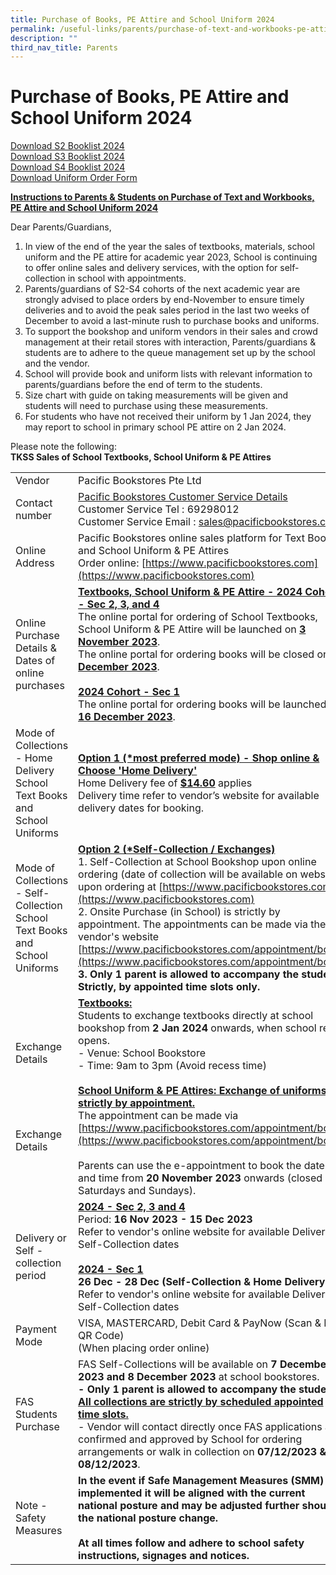```yaml
---
title: Purchase of Books, PE Attire and School Uniform 2024
permalink: /useful-links/parents/purchase-of-text-and-workbooks-pe-attire-and-school-uniform-2024/
description: ""
third_nav_title: Parents
---
```

# Purchase of Books, PE Attire and School Uniform 2024

[Download S2 Booklist 2024](/files/Booklist/s2%20booklist%202024.pdf)<br>[Download S3 Booklist 2024](/files/Booklist/s3%20booklist%202024.pdf)<br>[Download S4 Booklist 2024](/files/Booklist/s4%20booklist%202024.pdf)<br>[Download Uniform Order Form](/files/Booklist/tkss%20uniform%20order%20form%202024.pdf)<br>

**<u>Instructions to Parents &amp; Students on Purchase of Text and Workbooks, PE Attire and School Uniform 2024</u>**

Dear Parents/Guardians, 
1. In view of the end of the year the sales of textbooks, materials, school uniform and the PE attire for academic year 2023, School is continuing to offer online sales and delivery services, with the option for self-collection in school with appointments. 
2. Parents/guardians of S2-S4 cohorts of the next academic year are strongly advised to place orders by end-November to ensure timely deliveries and to avoid the peak sales period in the last two weeks of December to avoid a last-minute rush to purchase books and uniforms. 
3. To support the bookshop and uniform vendors in their sales and crowd management at their retail stores with interaction, Parents/guardians &amp; students are to adhere to the queue management set up by the school and the vendor. 
4. School will provide book and uniform lists with relevant information to parents/guardians before the end of term to the students. 
5. Size chart with guide on taking measurements will be given and students will need to purchase using these measurements. 
6. For students who have not received their uniform by 1 Jan 2024, they may report to school in primary school PE attire on 2 Jan 2024.

Please note the following:<br>**TKSS Sales of School Textbooks, School Uniform &amp; PE Attires**<br>

|  |  | 
| -------- | -------- |
| Vendor     | Pacific Bookstores Pte Ltd      |
Contact number | <u>Pacific Bookstores Customer Service Details</u><br>Customer Service Tel : 69298012<br>Customer Service Email : [sales@pacificbookstores.com](mailto:sales@pacificbookstores.com)
| Online Address                  | Pacific Bookstores online sales platform for Text Books and School Uniform &amp; PE Attires<br>Order online: [https://www.pacificbookstores.com](https://www.pacificbookstores.com)                                                                                                                          |
| Online Purchase Details &amp; Dates of online purchases                  | <u>**Textbooks, School Uniform &amp; PE Attire - 2024 Cohort - Sec 2, 3, and 4**</u><br>The online portal for ordering of School Textbooks, School Uniform &amp; PE Attire will be launched on <u>**3 November 2023**</u>.<br>The online portal for ordering books will be closed on <u>**15 December 2023**</u>.<br><br><u>**2024 Cohort - Sec 1**</u><br>The online portal for ordering books will be launched on <u>**16 December 2023**</u>.                                                                                                                        |
| Mode of Collections - Home Delivery<br>School Text Books and School Uniforms              | <u>**Option 1 (\*most preferred mode) - Shop online &amp; Choose 'Home Delivery'**</u><br>Home Delivery fee of <u>**$14.60**</u> applies<br>Delivery time refer to vendor’s website for available delivery dates for booking.            |
| Mode of Collections - Self-Collection School Text Books and School Uniforms              | <u>**Option 2 (\*Self-Collection / Exchanges)**</u><br>1.       Self-Collection at School Bookshop upon online ordering (date of collection will be available on website upon ordering at [https://www.pacificbookstores.com](https://www.pacificbookstores.com)<br>2.       Onsite Purchase (in School) is strictly by appointment. The appointments can be made via the vendor's website [https://www.pacificbookstores.com/appointment/book](https://www.pacificbookstores.com/appointment/book) <br>**3.       Only 1 parent is allowed to accompany the student. Strictly, by appointed time slots only.** |
| Exchange Details<br><br><br><br><br><br>Exchange Details<br>                    | <u>**Textbooks:**</u><br>Students to exchange textbooks directly at school bookshop from **2 Jan 2024** onwards, when school re-opens.<br>- Venue: School Bookstore<br>- Time: 9am to 3pm (Avoid recess time)<br><br><u>**School Uniform &amp; PE Attires: Exchange of uniforms is strictly by appointment.**</u><br>The appointment can be made via [https://www.pacificbookstores.com/appointment/book](https://www.pacificbookstores.com/appointment/book)<br><br>Parents can use the e-appointment to book the date and time from **20 November 2023** onwards (closed on Saturdays and Sundays).            |
| Delivery or Self - collection period<br>  | <u>**2024 - Sec 2, 3 and 4**</u><br>Period: **16 Nov 2023 - 15 Dec 2023**<br>Refer to vendor's online website for available Delivery &amp; Self-Collection dates<br><br><u>**2024 - Sec 1**</u><br>**26 Dec - 28 Dec (Self-Collection &amp; Home Delivery)**<br>Refer to vendor's online website for available Delivery &amp; Self-Collection dates                                                                                                                                                   |
| Payment Mode     | VISA, MASTERCARD, Debit Card &amp; PayNow (Scan &amp; Pay QR Code)<br>(When placing order online)                                                                                                                                    |
| FAS Students Purchase| FAS Self-Collections will be available on **7 December 2023 and 8 December 2023** at school bookstores.<br>**- Only 1 parent is allowed to accompany the student. <u>All collections are strictly by scheduled appointed time slots.</u>**<br>- Vendor will contact directly once FAS applications are confirmed and approved by School for ordering arrangements or walk in collection on **07/12/2023 &amp; 08/12/2023**. | 
| Note - Safety Measures| **In the event if Safe Management Measures (SMM) are implemented it will be aligned with the current national posture and may be adjusted further should the national posture change.<br><br> At all times follow and adhere to school safety instructions, signages and notices.** |
